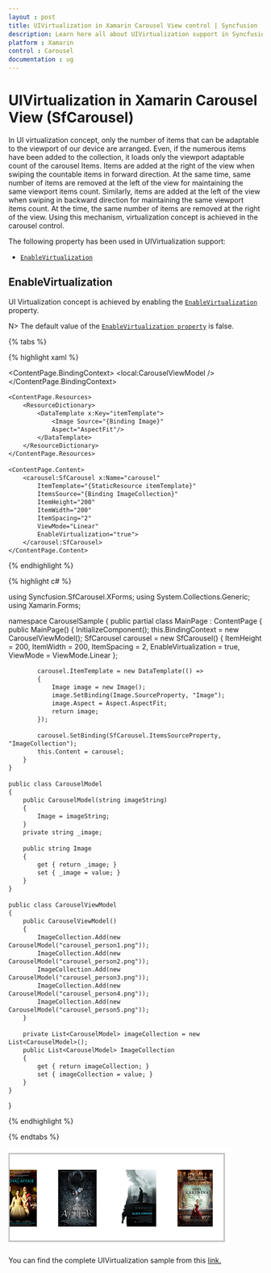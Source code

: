 ```yaml
---
layout : post
title: UIVirtualization in Xamarin Carousel View control | Syncfusion
description: Learn here all about UIVirtualization support in Syncfusion Xamarin Carousel View (SfCarousel) control and more.
platform : Xamarin
control : Carousel
documentation : ug
---
```


# UIVirtualization in Xamarin Carousel View (SfCarousel)

In UI virtualization concept, only the number of items that can be adaptable to the viewport of our device are arranged. Even, if the numerous items have been added to the collection, it loads only the viewport adaptable count of the carousel Items. Items are added at the right of the view when swiping the countable items in forward direction. At the same time, same number of items are removed at the left of the view for maintaining the same viewport items count. Similarly, items are added at the left of the view when swiping in backward direction for maintaining the same viewport items count. At the time, the same number of items are removed at the right of the view. Using this mechanism, virtualization concept is achieved in the carousel control. 

The following property has been used in UIVirtualization support:

* [`EnableVirtualization`](https://help.syncfusion.com/cr/xamarin/Syncfusion.SfCarousel.XForms.SfCarousel.html#Syncfusion_SfCarousel_XForms_SfCarousel_EnableVirtualization)  

## EnableVirtualization

UI Virtualization concept is achieved by enabling the [`EnableVirtualization`](https://help.syncfusion.com/cr/xamarin/Syncfusion.SfCarousel.XForms.SfCarousel.html#Syncfusion_SfCarousel_XForms_SfCarousel_EnableVirtualization) property.

N> The default value of the [`EnableVirtualization property`](https://help.syncfusion.com/cr/xamarin/Syncfusion.SfCarousel.XForms.SfCarousel.html#Syncfusion_SfCarousel_XForms_SfCarousel_EnableVirtualization) is false.

{% tabs %}

{% highlight xaml %}

<?xml version="1.0" encoding="utf-8" ?>
<ContentPage xmlns="http://xamarin.com/schemas/2014/forms"
             xmlns:x="http://schemas.microsoft.com/winfx/2009/xaml"
             xmlns:carousel="clr-namespace:Syncfusion.SfCarousel.XForms;assembly=Syncfusion.SfCarousel.XForms"
             xmlns:local="clr-namespace:CarouselSample"
             x:Class="CarouselSample.MainPage">
     <ContentPage.BindingContext>
        <local:CarouselViewModel />
    </ContentPage.BindingContext>

    <ContentPage.Resources>
        <ResourceDictionary>
            <DataTemplate x:Key="itemTemplate">
                <Image Source="{Binding Image}"
                Aspect="AspectFit"/>
            </DataTemplate>
        </ResourceDictionary>
    </ContentPage.Resources>

    <ContentPage.Content>
        <carousel:SfCarousel x:Name="carousel"
            ItemTemplate="{StaticResource itemTemplate}"
            ItemsSource="{Binding ImageCollection}"
            ItemHeight="200"
            ItemWidth="200"
            ItemSpacing="2"
			ViewMode="Linear"
            EnableVirtualization="true">
        </carousel:SfCarousel>
    </ContentPage.Content>
</ContentPage>

{% endhighlight %}

{% highlight c# %}

using Syncfusion.SfCarousel.XForms;
using System.Collections.Generic;
using Xamarin.Forms;

namespace CarouselSample
{
    public partial class MainPage : ContentPage
    {
        public MainPage()
        {
            InitializeComponent();
            this.BindingContext = new CarouselViewModel();
            SfCarousel carousel = new SfCarousel()
            {
                ItemHeight = 200,
                ItemWidth = 200,
                ItemSpacing = 2,
                EnableVirtualization = true,
                ViewMode = ViewMode.Linear
            };

            carousel.ItemTemplate = new DataTemplate(() =>
            {
                Image image = new Image();
                image.SetBinding(Image.SourceProperty, "Image");
                image.Aspect = Aspect.AspectFit;
                return image;
            });

            carousel.SetBinding(SfCarousel.ItemsSourceProperty, "ImageCollection");
            this.Content = carousel;
        }
    }

    public class CarouselModel
    {
        public CarouselModel(string imageString)
        {
            Image = imageString;
        }
        private string _image;

        public string Image
        {
            get { return _image; }
            set { _image = value; }
        }
    }

    public class CarouselViewModel
    {
        public CarouselViewModel()
        {
            ImageCollection.Add(new CarouselModel("carousel_person1.png"));
            ImageCollection.Add(new CarouselModel("carousel_person2.png"));
            ImageCollection.Add(new CarouselModel("carousel_person3.png"));
            ImageCollection.Add(new CarouselModel("carousel_person4.png"));
            ImageCollection.Add(new CarouselModel("carousel_person5.png"));
        }

        private List<CarouselModel> imageCollection = new List<CarouselModel>();
        public List<CarouselModel> ImageCollection
        {
            get { return imageCollection; }
            set { imageCollection = value; }
        }
    }
}

{% endhighlight %}

{% endtabs %}

![UIVirtualization](images/UIVirtualization.png)

You can find the complete UIVirtualization sample from this [link.](https://github.com/SyncfusionExamples/ui-virtualization-carousel)
